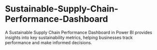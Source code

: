 # Sustainable-Supply-Chain-Performance-Dashboard
A Sustainable Supply Chain Performance Dashboard in Power BI provides insights into key sustainability metrics, helping businesses track performance and make informed decisions.

